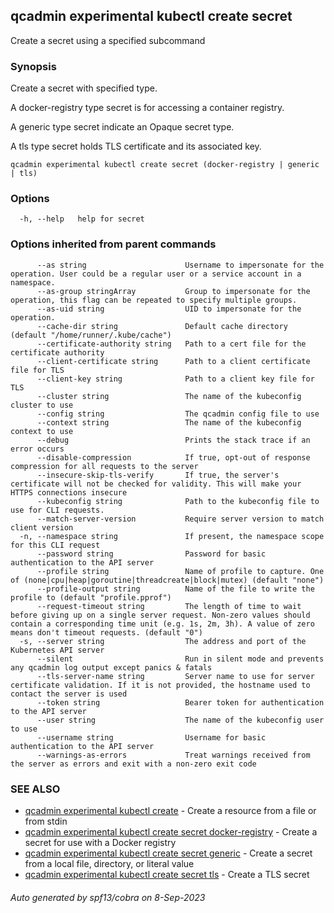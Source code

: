 ## qcadmin experimental kubectl create secret

Create a secret using a specified subcommand

### Synopsis

Create a secret with specified type.

 A docker-registry type secret is for accessing a container registry.

 A generic type secret indicate an Opaque secret type.

 A tls type secret holds TLS certificate and its associated key.

```
qcadmin experimental kubectl create secret (docker-registry | generic | tls)
```

### Options

```
  -h, --help   help for secret
```

### Options inherited from parent commands

```
      --as string                      Username to impersonate for the operation. User could be a regular user or a service account in a namespace.
      --as-group stringArray           Group to impersonate for the operation, this flag can be repeated to specify multiple groups.
      --as-uid string                  UID to impersonate for the operation.
      --cache-dir string               Default cache directory (default "/home/runner/.kube/cache")
      --certificate-authority string   Path to a cert file for the certificate authority
      --client-certificate string      Path to a client certificate file for TLS
      --client-key string              Path to a client key file for TLS
      --cluster string                 The name of the kubeconfig cluster to use
      --config string                  The qcadmin config file to use
      --context string                 The name of the kubeconfig context to use
      --debug                          Prints the stack trace if an error occurs
      --disable-compression            If true, opt-out of response compression for all requests to the server
      --insecure-skip-tls-verify       If true, the server's certificate will not be checked for validity. This will make your HTTPS connections insecure
      --kubeconfig string              Path to the kubeconfig file to use for CLI requests.
      --match-server-version           Require server version to match client version
  -n, --namespace string               If present, the namespace scope for this CLI request
      --password string                Password for basic authentication to the API server
      --profile string                 Name of profile to capture. One of (none|cpu|heap|goroutine|threadcreate|block|mutex) (default "none")
      --profile-output string          Name of the file to write the profile to (default "profile.pprof")
      --request-timeout string         The length of time to wait before giving up on a single server request. Non-zero values should contain a corresponding time unit (e.g. 1s, 2m, 3h). A value of zero means don't timeout requests. (default "0")
  -s, --server string                  The address and port of the Kubernetes API server
      --silent                         Run in silent mode and prevents any qcadmin log output except panics & fatals
      --tls-server-name string         Server name to use for server certificate validation. If it is not provided, the hostname used to contact the server is used
      --token string                   Bearer token for authentication to the API server
      --user string                    The name of the kubeconfig user to use
      --username string                Username for basic authentication to the API server
      --warnings-as-errors             Treat warnings received from the server as errors and exit with a non-zero exit code
```

### SEE ALSO

* [qcadmin experimental kubectl create](qcadmin_experimental_kubectl_create.md)	 - Create a resource from a file or from stdin
* [qcadmin experimental kubectl create secret docker-registry](qcadmin_experimental_kubectl_create_secret_docker-registry.md)	 - Create a secret for use with a Docker registry
* [qcadmin experimental kubectl create secret generic](qcadmin_experimental_kubectl_create_secret_generic.md)	 - Create a secret from a local file, directory, or literal value
* [qcadmin experimental kubectl create secret tls](qcadmin_experimental_kubectl_create_secret_tls.md)	 - Create a TLS secret

###### Auto generated by spf13/cobra on 8-Sep-2023
